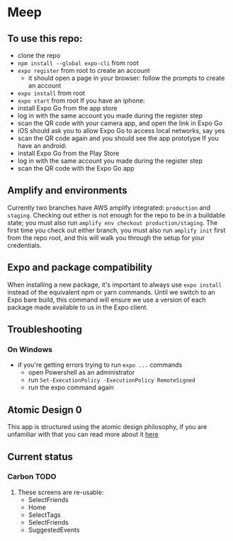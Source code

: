 # Meep

## To use this repo:
- clone the repo
- `npm install --global expo-cli` from root
- `expo register` from root to create an account
    - it should open a page in your browser: follow the prompts to create an account
- `expo install` from root
- `expo start` from root 
If you have an iphone: 
- install Expo Go from the app store
- log in with the same account you made during the register step
- scan the QR code with your camera app, and open the link in Expo Go
- iOS should ask you to allow Expo Go to access local networks, say yes 
- scan the QR code again and you should see the app prototype
If you have an android: 
- install Expo Go from the Play Store
- log in with the same account you made during the register step
- scan the QR code with the Expo Go app

## Amplify and environments

Currently two branches have AWS amplify integrated: `production` and `staging`. Checking out either is not enough for the repo to be in a buildable state; you must also run `amplify env checkout production/staging`. The first time you check out either branch, you must also run `amplify init` first from the repo root, and this will walk you through the setup for your credentials.

## Expo and package compatibility

When installing a new package, it's important to always use `expo install` instead of the equivalent npm or yarn commands. Until we switch to an Expo bare build, this command will ensure we use a version of each package made available to us in the Expo client.

## Troubleshooting
### On Windows
- if you're getting errors trying to run `expo ...` commands
    - open Powershell as an administrator 
    - run `Set-ExecutionPolicy -ExecutionPolicy RemoteSigned` 
    - run the expo command again

## Atomic Design 0

This app is structured using the atomic design philosophy, if you are unfamiliar with that you can read more about it [here](https://bradfrost.com/blog/post/atomic-web-design/)

## Current status
### Carbon TODO 
1. These screens are re-usable:
    - SelectFriends
    - Home
    - SelectTags
    - SelectFriends
    - SuggestedEvents

